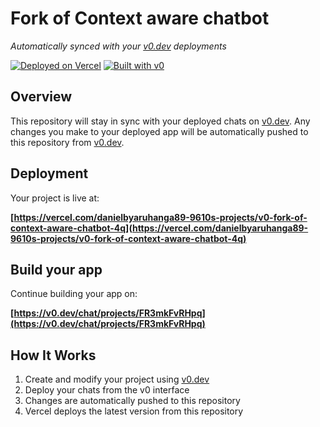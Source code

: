 # Fork of Context aware chatbot

*Automatically synced with your [v0.dev](https://v0.dev) deployments*

[![Deployed on Vercel](https://img.shields.io/badge/Deployed%20on-Vercel-black?style=for-the-badge&logo=vercel)](https://vercel.com/danielbyaruhanga89-9610s-projects/v0-fork-of-context-aware-chatbot-4q)
[![Built with v0](https://img.shields.io/badge/Built%20with-v0.dev-black?style=for-the-badge)](https://v0.dev/chat/projects/FR3mkFvRHpq)

## Overview

This repository will stay in sync with your deployed chats on [v0.dev](https://v0.dev).
Any changes you make to your deployed app will be automatically pushed to this repository from [v0.dev](https://v0.dev).

## Deployment

Your project is live at:

**[https://vercel.com/danielbyaruhanga89-9610s-projects/v0-fork-of-context-aware-chatbot-4q](https://vercel.com/danielbyaruhanga89-9610s-projects/v0-fork-of-context-aware-chatbot-4q)**

## Build your app

Continue building your app on:

**[https://v0.dev/chat/projects/FR3mkFvRHpq](https://v0.dev/chat/projects/FR3mkFvRHpq)**

## How It Works

1. Create and modify your project using [v0.dev](https://v0.dev)
2. Deploy your chats from the v0 interface
3. Changes are automatically pushed to this repository
4. Vercel deploys the latest version from this repository
